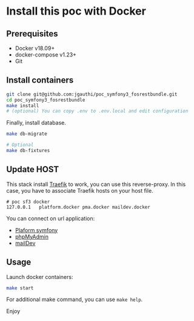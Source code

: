 # Install this poc with Docker

## Prerequisites
* Docker v18.09+
* docker-compose v1.23+
* Git


## Install containers
```bash
git clone git@github.com:jgauthi/poc_symfony3_fosrestbundle.git
cd poc_symfony3_fosrestbundle
make install
# (optional) You can copy .env to .env.local and edit configuration
```

Finally, install database.
```bash
make db-migrate

# Optional
make db-fixtures
```


## Update HOST
This stack install [Traefik](https://traefik.io/) to work, you can use this reverse-proxy. In this case, you have to associate Traefik hosts on your host file.

```
# poc sf3 docker
127.0.0.1   platform.docker pma.docker maildev.docker
```

You can connect on url application:
* [Plaform symfony](http://platform.docker)
* [phpMyAdmin](http://pma.docker)
* [mailDev](http://maildev.docker)

## Usage
Launch docker containers:

```bash
make start
```

For additional make command, you can use `make help`. 

Enjoy

